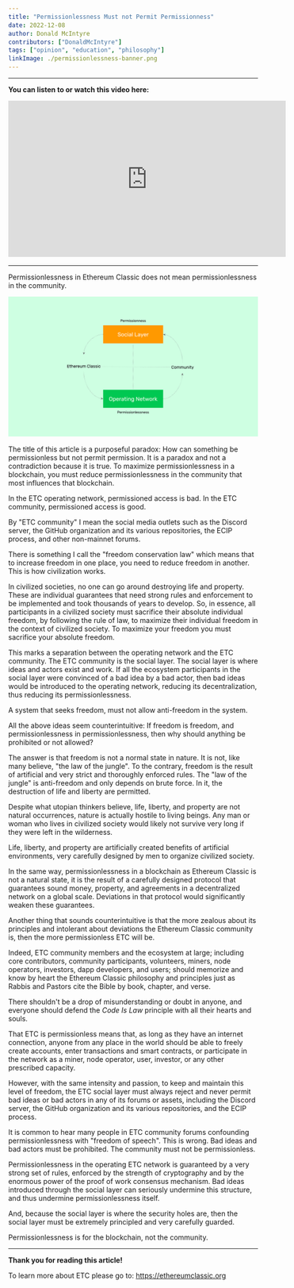 ```yaml
---
title: "Permissionlessness Must not Permit Permissionness"
date: 2022-12-08
author: Donald McIntyre
contributors: ["DonaldMcIntyre"]
tags: ["opinion", "education", "philosophy"]
linkImage: ./permissionlessness-banner.png
---
```


---
**You can listen to or watch this video here:**

<iframe width="560" height="315" src="https://www.youtube.com/embed/EjLsFN8iP6Q" title="YouTube video player" frameborder="0" allow="accelerometer; autoplay; clipboard-write; encrypted-media; gyroscope; picture-in-picture" allowfullscreen></iframe>

---

Permissionlessness in Ethereum Classic does not mean permissionlessness in the community.

![ETC social layer and operating network.](./permissionlessness-banner.png)

The title of this article is a purposeful paradox: How can something be permissionless but not permit permission. It is a paradox and not a contradiction because it is true. To maximize permissionlessness in a blockchain, you must reduce permissionlessness in the community that most influences that blockchain.

In the ETC operating network, permissioned access is bad. In the ETC community, permissioned access is good.

By "ETC community" I mean the social media outlets such as the Discord server, the GitHub organization and its various repositories, the ECIP process, and other non-mainnet forums.

There is something I call the "freedom conservation law" which means that to increase freedom in one place, you need to reduce freedom in another. This is how civilization works.

In civilized societies, no one can go around destroying life and property. These are individual guarantees that need strong rules and enforcement to be implemented and took thousands of years to develop. So, in essence, all participants in a civilized society must sacrifice their absolute individual freedom, by following the rule of law, to maximize their individual freedom in the context of civilized society. To maximize your freedom you must sacrifice your absolute freedom.

This marks a separation between the operating network and the ETC community. The ETC community is the social layer. The social layer is where ideas and actors exist and work. If all the ecosystem participants in the social layer were convinced of a bad idea by a bad actor, then bad ideas would be introduced to the operating network, reducing its decentralization, thus reducing its permissionlessness.

A system that seeks freedom, must not allow anti-freedom in the system.

All the above ideas seem counterintuitive: If freedom is freedom, and permissionlessness in permissionlessness, then why should anything be prohibited or not allowed?

The answer is that freedom is not a normal state in nature. It is not, like many believe, "the law of the jungle". To the contrary, freedom is the result of artificial and very strict and thoroughly enforced rules. The "law of the jungle" is anti-freedom and only depends on brute force. In it, the destruction of life and liberty are permitted.

Despite what utopian thinkers believe, life, liberty, and property are not natural occurrences, nature is actually hostile to living beings. Any man or woman who lives in civilized society would likely not survive very long if they were left in the wilderness.

Life, liberty, and property are artificially created benefits of artificial environments, very carefully designed by men to organize civilized society. 

In the same way, permissionlessness in a blockchain as Ethereum Classic is not a natural state, it is the result of a carefully designed protocol that guarantees sound money, property, and agreements in a decentralized network on a global scale. Deviations in that protocol would significantly weaken these guarantees.

Another thing that sounds counterintuitive is that the more zealous about its principles and intolerant about deviations the Ethereum Classic community is, then the more permissionless ETC will be.

Indeed, ETC community members and the ecosystem at large; including core contributors, community participants, volunteers, miners, node operators, investors, dapp developers, and users; should memorize and know by heart the Ethereum Classic philosophy and principles just as Rabbis and Pastors cite the Bible by book, chapter, and verse.

There shouldn't be a drop of misunderstanding or doubt in anyone, and everyone should defend the *Code Is Law* principle with all their hearts and souls.

That ETC is permissionless means that, as long as they have an internet connection, anyone from any place in the world should be able to freely create accounts, enter transactions and smart contracts, or participate in the network as a miner, node operator, user, investor, or any other prescribed capacity.

However, with the same intensity and passion, to keep and maintain this level of freedom, the ETC social layer must always reject and never permit bad ideas or bad actors in any of its forums or assets, including the Discord server, the GitHub organization and its various repositories, and the ECIP process.

It is common to hear many people in ETC community forums confounding permissionlessness with "freedom of speech". This is wrong. Bad ideas and bad actors must be prohibited. The community must not be permissionless.

Permissionlessness in the operating ETC network is guaranteed by a very strong set of rules, enforced by the strength of cryptography and by the enormous power of the proof of work consensus mechanism. Bad ideas introduced through the social layer can seriously undermine this structure, and thus undermine permissionlessness itself.

And, because the social layer is where the security holes are, then the social layer must be extremely principled and very carefully guarded.

Permissionlessness is for the blockchain, not the community.

---

**Thank you for reading this article!**

To learn more about ETC please go to: https://ethereumclassic.org
